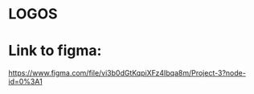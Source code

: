 # LOGOS
# Link to figma:

https://www.figma.com/file/vi3b0dGtKqpiXFz4Ibqa8m/Project-3?node-id=0%3A1
